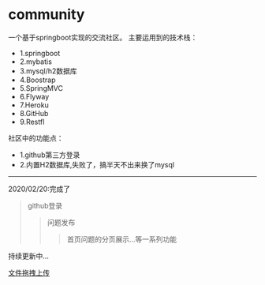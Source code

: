 # community
一个基于springboot实现的交流社区。
主要运用到的技术栈：
- 1.springboot
- 2.mybatis
- 3.mysql/h2数据库
- 4.Boostrap
- 5.SpringMVC
- 6.Flyway
- 7.Heroku
- 8.GitHub
- 9.Restfl

社区中的功能点：
- 1.github第三方登录
- 2.内置H2数据库,失败了，搞半天不出来换了mysql

---
2020/02/20:完成了
>github登录
>>问题发布
>>>首页问题的分页展示...等一系列功能
    
持续更新中...

[文件拖拽上传](https://www.dropzonejs.com/)
         